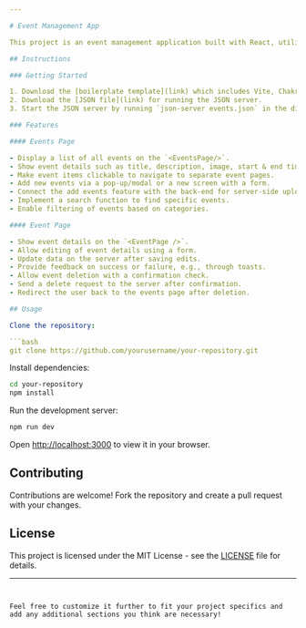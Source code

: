 ```yaml
---

# Event Management App

This project is an event management application built with React, utilizing Vite, ChakraUI, StyledProps, and React Router for development ease and efficient styling. It features functionalities for browsing, adding, editing, and deleting events, as well as search and filtering capabilities.

## Instructions

### Getting Started

1. Download the [boilerplate template](link) which includes Vite, ChakraUI, StyledProps, and React Router.
2. Download the [JSON file](link) for running the JSON server.
3. Start the JSON server by running `json-server events.json` in the directory containing your JSON file.

### Features

#### Events Page

- Display a list of all events on the `<EventsPage/>`.
- Show event details such as title, description, image, start & end times, and categories.
- Make event items clickable to navigate to separate event pages.
- Add new events via a pop-up/modal or a new screen with a form.
- Connect the add events feature with the back-end for server-side uploads.
- Implement a search function to find specific events.
- Enable filtering of events based on categories.

#### Event Page

- Show event details on the `<EventPage />`.
- Allow editing of event details using a form.
- Update data on the server after saving edits.
- Provide feedback on success or failure, e.g., through toasts.
- Allow event deletion with a confirmation check.
- Send a delete request to the server after confirmation.
- Redirect the user back to the events page after deletion.

## Usage

Clone the repository:

```bash
git clone https://github.com/yourusername/your-repository.git
```

Install dependencies:

```bash
cd your-repository
npm install
```

Run the development server:

```bash
npm run dev
```

Open [http://localhost:3000](http://localhost:3000) to view it in your browser.

## Contributing

Contributions are welcome! Fork the repository and create a pull request with your changes.

## License

This project is licensed under the MIT License - see the [LICENSE](link) file for details.

---
```


Feel free to customize it further to fit your project specifics and add any additional sections you think are necessary!
